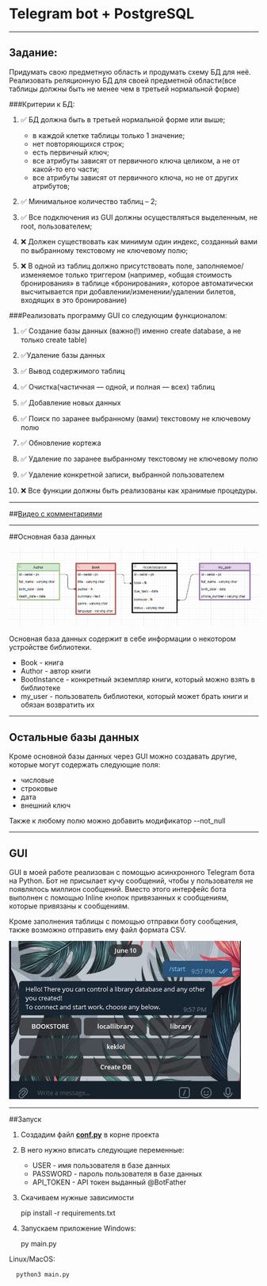 # Telegram bot + PostgreSQL
___

## Задание:

Придумать свою предметную область и продумать схему БД для неё.
Реализовать реляционную БД для своей предметной области(все таблицы должны быть 
не менее чем в третьей нормальной форме) 

###Критерии к БД: 

1) ✅ БД должна быть в третьей нормальной форме или выше;
    * в каждой клетке таблицы только 1 значение;
    * нет повторяющихся строк;
    * есть первичный ключ;
    * все атрибуты зависят от первичного ключа целиком, а не от какой-то его части;
    * все атрибуты зависят от первичного ключа, но не от других атрибутов;
    
2) ✅ Минимальное количество таблиц – 2; 

3) ✅ Все подключения из GUI должны осуществляться выделенным, не root, пользователем; 

4) ❌ Должен существовать как минимум один индекс, созданный вами по
   выбранному текстовому не ключевому полю; 

5) ❌ В одной из таблиц должно присутствовать поле, заполняемое/изменяемое 
   только триггером (например, «общая стоимость бронирования» в таблице «бронирования»,
   которое автоматически высчитывается при добавлении/изменении/удалении билетов, входящих
   в это бронирование) 

###Реализовать программу GUI со следующим функционалом: 

1) ✅ Создание базы данных (важно(!) именно create database, а не только create table) 

2) ✅Удаление базы данных 

3) ✅ Вывод содержимого таблиц 

4) ✅ Очистка(частичная — одной, и полная — всех) таблиц 

5) ✅ Добавление новых данных 

6) ✅ Поиск по заранее выбранному (вами) текстовому не ключевому полю 

7) ✅ Обновление кортежа 

8) ✅ Удаление по заранее выбранному текстовому не ключевому полю 

9) ✅ Удаление конкретной записи, выбранной пользователем 

10) ❌ Все функции должны быть реализованы как хранимые процедуры.

___


##[Видео с комментариями]()


___


##Основная база данных


![alt text](img/schema.png "tables")

Основная база данных содержит в себе информации о некотором устройстве библиотеки.

* Book - книга
* Author - автор книги
* BootInstance - конкретный экземпляр книги, который можно взять в библиотеке
* my_user - пользователь библиотеки, который может брать книги и обязан возвратить их

___

## Остальные базы данных

Кроме основной базы данных через GUI можно создавать другие, которые могут содержать
следующие поля:
* числовые 
* строковые
* дата
* внешний ключ

Также к любому полю можно добавить модификатор --not_null

___

## GUI

GUI в моей работе реализован с помощью асинхронного Telegram бота на Python.
Бот не присылает кучу сообщений, чтобы у пользователя не появлялось миллион сообщений.
Вместо этого интерфейс бота выполнен с помощью Inline кнопок привязанных к сообщениям,
которые привязаны к сообщениям.

Кроме заполнения таблицы с помощью отправки боту сообщения, также возможно отправить ему файл
формата CSV.

![alt text](img/menu.png "tables")


___

##Запуск

1) Создадим файл <ins>**conf.py**</ins> в корне проекта
2) В него нужно вписать следующие переменные:
   * USER - имя пользователя в базе данных
   * PASSWORD - пароль пользователя в базе данных
   * API_TOKEN - API токен выданный @BotFather
3) Скачиваем нужные зависимости


      pip install -r requirements.txt

4) Запускаем приложение
Windows:
   

      py main.py

Linux/MacOS:


      python3 main.py
